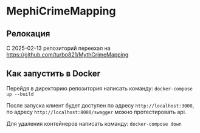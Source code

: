 # MephiCrimeMapping

## Релокация
С 2025-02-13 репозиторий переехал на https://github.com/turbo821/MythCrimeMapping

## Как запустить в Docker

Перейдя в директорию репозитория написать команду:
`docker-compose up --build`

После запуска клиент будет доступен по адресу `http://localhost:3000`, по адресу `http://localhost:8080/swagger` можно протестировать api.

Для удаления контейнеров написать команду:
`docker-compose down`
